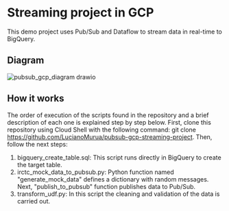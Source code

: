 # Streaming project in GCP
This demo project uses Pub/Sub and Dataflow to stream data in real-time to BigQuery.

## Diagram
![pubsub_gcp_diagram drawio](https://github.com/user-attachments/assets/b1bd5ef9-1fbb-44e3-8c4a-75a77482a246)


## How it works

The order of execution of the scripts found in the repository and a brief description of each one is explained step by step below.
First, clone this repository using Cloud Shell with the following command: git clone https://github.com/LucianoMurua/pubsub-gcp-streaming-project. Then, follow the next steps:

1) bigquery_create_table.sql: This script runs directly in BigQuery to create the target table.
2) irctc_mock_data_to_pubsub.py: Python function named "generate_mock_data" defines a dictionary with random messages. Next, "publish_to_pubsub" function publishes data to Pub/Sub.
3) transform_udf.py: In this script the cleaning and validation of the data is carried out.
